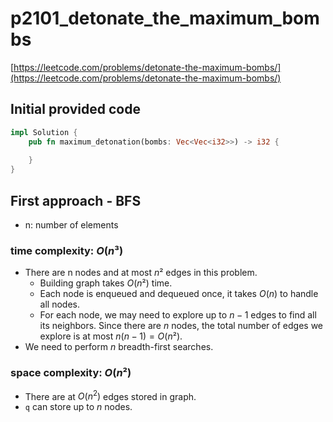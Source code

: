# p2101_detonate_the_maximum_bombs
[https://leetcode.com/problems/detonate-the-maximum-bombs/](https://leetcode.com/problems/detonate-the-maximum-bombs/)

## Initial provided code
```Rust
impl Solution {
    pub fn maximum_detonation(bombs: Vec<Vec<i32>>) -> i32 {
        
    }
}
```

## First approach - BFS

- n: number of elements
### time complexity: $O(n³)$
- There are n nodes and at most $n²$ edges in this problem.
  - Building graph takes $O(n²)$ time.
  - Each node is enqueued and dequeued once, it takes $O(n)$ to handle all nodes.
  - For each node, we may need to explore up to $n−1$ edges to find all its neighbors. Since there are $n$ nodes, the total number of edges we explore is at most $n(n−1) = O(n²)$.
- We need to perform $n$ breadth-first searches.

### space complexity: $O(n²)$
- There are at $O(n^2)$ edges stored in graph.
- `q` can store up to $n$ nodes.


